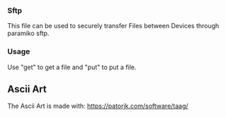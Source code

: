 ### Sftp
This file can be used to securely transfer Files between Devices through paramiko sftp.

### Usage
Use "get" to get a file and "put" to put a file.

## Ascii Art  
The Ascii Art is made with: https://patorjk.com/software/taag/
